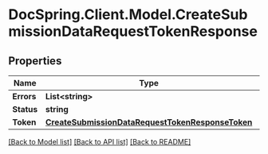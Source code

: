 # DocSpring.Client.Model.CreateSubmissionDataRequestTokenResponse
## Properties

Name | Type | Description | Notes
------------ | ------------- | ------------- | -------------
**Errors** | **List&lt;string&gt;** |  | [optional] 
**Status** | **string** |  | [optional] 
**Token** | [**CreateSubmissionDataRequestTokenResponseToken**](CreateSubmissionDataRequestTokenResponseToken.md) |  | [optional] 

[[Back to Model list]](../README.md#documentation-for-models) [[Back to API list]](../README.md#documentation-for-api-endpoints) [[Back to README]](../README.md)

